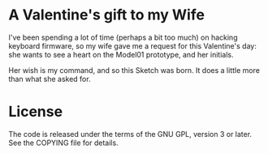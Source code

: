 <!-- -*- mode: markdown; fill-column: 8192 -*- -->

A Valentine's gift to my Wife
=============================

I've been spending a lot of time (perhaps a bit too much) on hacking keyboard firmware, so my wife gave me a request for this Valentine's day: she wants to see a heart on the Model01 prototype, and her initials.

Her wish is my command, and so this Sketch was born. It does a little more than what she asked for.

# License

The code is released under the terms of the GNU GPL, version 3 or later. See the
COPYING file for details.
